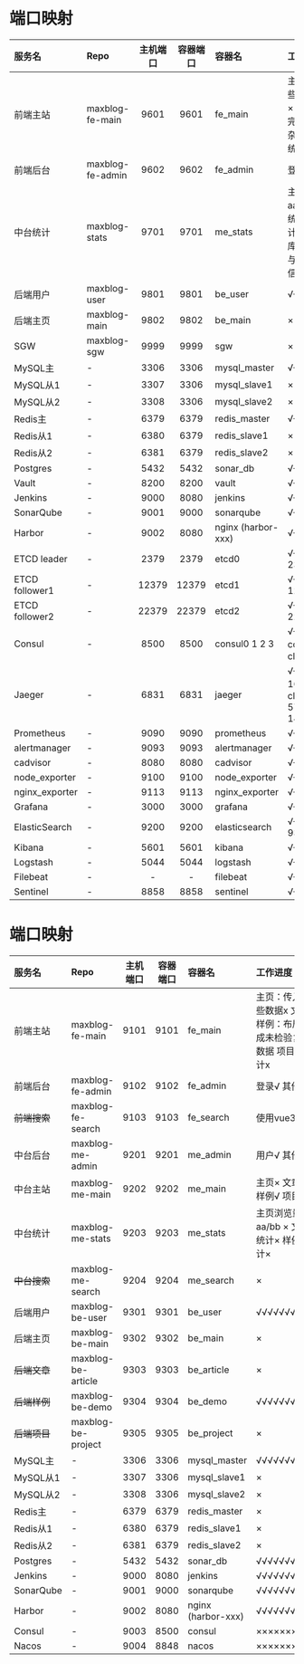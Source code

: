 # 端口映射

| 服务名            | Repo             | 主机端口  | 容器端口  | 容器名                | 工作进度                                                |
|:---------------|:-----------------|:-----:|:-----:|:-------------------|:----------------------------------------------------|
| 前端主站           | maxblog-fe-main  | 9601  | 9601  | fe_main            | 主页：传入哪些数据x 文章× 样例：布局完成未检验复杂数据 项目× 统计x               |
| 前端后台           | maxblog-fe-admin | 9602  | 9602  | fe_admin           | 登录√ 其他x                                             |
| 中台统计           | maxblog-stats    | 9701  | 9701  | me_stats           | 主页浏览量aa/bb ×  文章统计× 样例统计× 不与数据库相连，直接与主页后端通信         |
| 后端用户           | maxblog-user     | 9801  | 9801  | be_user            | √√√√√√√√√                                           |
| 后端主页           | maxblog-main     | 9802  | 9802  | be_main            | ×                                                   |
| SGW            | maxblog-sgw      | 9999  | 9999  | sgw                | ×                                                   |
| MySQL主         | -                | 3306  | 3306  | mysql_master       | √√√√√√√√√√                                          |
| MySQL从1        | -                | 3307  | 3306  | mysql_slave1       | ×                                                   |
| MySQL从2        | -                | 3308  | 3306  | mysql_slave2       | ×                                                   |
| Redis主         | -                | 6379  | 6379  | redis_master       | √√√√√√√√√√                                          |
| Redis从1        | -                | 6380  | 6379  | redis_slave1       | ×                                                   |
| Redis从2        | -                | 6381  | 6379  | redis_slave2       | ×                                                   |
| Postgres       | -                | 5432  | 5432  | sonar_db           | √√√√√√√√√√                                          |
| Vault          | -                | 8200  | 8200  | vault              | √√√√√√√√√√                                          |
| Jenkins        | -                | 9000  | 8080  | jenkins            | √√√√√√√√√√                                          |
| SonarQube      | -                | 9001  | 9000  | sonarqube          | √√√√√√√√√√                                          |
| Harbor         | -                | 9002  | 8080  | nginx (harbor-xxx) | √√√√√√√√√√                                          |
| ETCD leader    | -                | 2379  | 2379  | etcd0              | √√√√√√√√√√  2380                                    |
| ETCD follower1 | -                | 12379 | 12379 | etcd1              | √√√√√√√√√√  12380                                   |
| ETCD follower2 | -                | 22379 | 22379 | etcd2              | √√√√√√√√√√  22380                                   |
| Consul         | -                | 8500  | 8500  | consul0 1 2 3      | √√√√√√√√√√  consul3是client                          |
| Jaeger         | -                | 6831  | 6831  | jaeger             | √√√√√√√√√√  16686是client  6832 5775 5778 14268 9411 |
| Prometheus     | -                | 9090  | 9090  | prometheus         | √√√√√√√√√√                                          |
| alertmanager   | -                | 9093  | 9093  | alertmanager       | √√√√√√√√√√                                          |
| cadvisor       | -                | 8080  | 8080  | cadvisor           | √√√√√√√√√√                                          |
| node_exporter  | -                | 9100  | 9100  | node_exporter      | √√√√√√√√√√                                          |
| nginx_exporter | -                | 9113  | 9113  | nginx_exporter     | √√√√√√√√√√                                          |
| Grafana        | -                | 3000  | 3000  | grafana            | √√√√√√√√√√                                          |
| ElasticSearch  | -                | 9200  | 9200  | elasticsearch      | √√√√√√√√√√  9300                                    |
| Kibana         | -                | 5601  | 5601  | kibana             | √√√√√√√√√√                                          |
| Logstash       | -                | 5044  | 5044  | logstash           | √√√√√√√√√√                                          |
| Filebeat       | -                |   -   |   -   | filebeat           | √√√√√√√√√√                                          |
| Sentinel       | -                | 8858  | 8858  | sentinel           | √√√√√√√√√√                                          |


# 端口映射

| 服务名       | Repo               | 主机端口 | 容器端口 | 容器名                | 工作进度                                  |
|:----------|:-------------------|:----:|:----:|:-------------------|:--------------------------------------|
| 前端主站      | maxblog-fe-main    | 9101 | 9101 | fe_main            | 主页：传入哪些数据x 文章× 样例：布局完成未检验复杂数据 项目× 统计x |
| 前端后台      | maxblog-fe-admin   | 9102 | 9102 | fe_admin           | 登录√ 其他x                               |
| ~~前端搜索~~  | maxblog-fe-search  | 9103 | 9103 | fe_search          | 使用vue3 ×                              |
| 中台后台      | maxblog-me-admin   | 9201 | 9201 | me_admin           | 用户√ 其他×                               |
| 中台主站      | maxblog-me-main    | 9202 | 9202 | me_main            | 主页× 文章× 样例√ 项目×                       |
| 中台统计      | maxblog-me-stats   | 9203 | 9203 | me_stats           | 主页浏览量aa/bb ×  文章统计× 样例统计×             |
| ~~中台搜索~~  | maxblog-me-search  | 9204 | 9204 | me_search          | ×                                     |
| 后端用户      | maxblog-be-user    | 9301 | 9301 | be_user            | √√√√√√√√√                             |
| 后端主页      | maxblog-be-main    | 9302 | 9302 | be_main            | ×                                     |
| ~~后端文章~~  | maxblog-be-article | 9303 | 9303 | be_article         | ×                                     |
| ~~后端样例~~  | maxblog-be-demo    | 9304 | 9304 | be_demo            | √√√√√√√√√                             |
| ~~后端项目~~  | maxblog-be-project | 9305 | 9305 | be_project         | ×                                     |
| MySQL主    | -                  | 3306 | 3306 | mysql_master       | √√√√√√√√√√                            |
| MySQL从1   | -                  | 3307 | 3306 | mysql_slave1       | ×                                     |
| MySQL从2   | -                  | 3308 | 3306 | mysql_slave2       | ×                                     |
| Redis主    | -                  | 6379 | 6379 | redis_master       | ×                                     |
| Redis从1   | -                  | 6380 | 6379 | redis_slave1       | ×                                     |
| Redis从2   | -                  | 6381 | 6379 | redis_slave2       | ×                                     |
| Postgres  | -                  | 5432 | 5432 | sonar_db           | √√√√√√√√√√                            |
| Jenkins   | -                  | 9000 | 8080 | jenkins            | √√√√√√√√√√                            |
| SonarQube | -                  | 9001 | 9000 | sonarqube          | √√√√√√√√√√                            |
| Harbor    | -                  | 9002 | 8080 | nginx (harbor-xxx) | √√√√√√√√√√                            |
| Consul    | -                  | 9003 | 8500 | consul             | ××××××××××                            |
| Nacos     | -                  | 9004 | 8848 | nacos              | ××××××××××                            |
